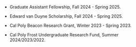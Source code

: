 - Graduate Assistant Fellowship, Fall 2024 - Spring 2025.

- Edward van Duyne Scholarship, Fall 2024 - Spring 2025.

- Cal Poly Beacon Research Grant, Winter 2023 - Spring 2023.

- Cal Poly Frost Undergraduate Research Fund, Summer 2024/2023/2022.